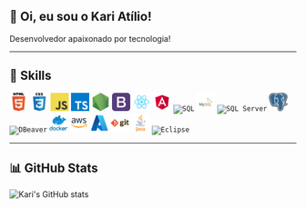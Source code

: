 
## 👋 Oi, eu sou o Kari Atílio!

Desenvolvedor apaixonado por tecnologia!

---

## 🚀 Skills

<p align="left">
  <code><img height="32" src="https://raw.githubusercontent.com/github/explore/80688e429a7d4ef2fca1e82350fe8e3517d3494d/topics/html/html.png" alt="HTML5"/></code>
  <code><img height="32" src="https://raw.githubusercontent.com/github/explore/80688e429a7d4ef2fca1e82350fe8e3517d3494d/topics/css/css.png" alt="CSS"/></code>
  <code><img height="32" src="https://raw.githubusercontent.com/github/explore/80688e429a7d4ef2fca1e82350fe8e3517d3494d/topics/javascript/javascript.png" alt="Javascript"/></code>
  <code><img height="32" src="https://raw.githubusercontent.com/github/explore/80688e429a7d4ef2fca1e82350fe8e3517d3494d/topics/typescript/typescript.png" alt="Typescript"/></code>
  <code><img height="32" src="https://raw.githubusercontent.com/github/explore/80688e429a7d4ef2fca1e82350fe8e3517d3494d/topics/nodejs/nodejs.png" alt="Nodejs"/></code>
  <code><img height="32" src="https://raw.githubusercontent.com/github/explore/80688e429a7d4ef2fca1e82350fe8e3517d3494d/topics/bootstrap/bootstrap.png" alt="Bootstrap"/></code>
  <code><img height="32" src="https://raw.githubusercontent.com/github/explore/80688e429a7d4ef2fca1e82350fe8e3517d3494d/topics/react/react.png" alt="React"/></code>
  <code><img height="32" src="https://raw.githubusercontent.com/github/explore/80688e429a7d4ef2fca1e82350fe8e3517d3494d/topics/angular/angular.png" alt="Angular"/></code>
  <code><img height="32" src="https://www.svgrepo.com/show/331760/sql-database-generic.svg" alt="SQL"/></code>
  <code><img height="32" src="https://raw.githubusercontent.com/github/explore/80688e429a7d4ef2fca1e82350fe8e3517d3494d/topics/mysql/mysql.png" alt="MySQL"/></code>
  <code><img height="32" src="https://www.svgrepo.com/show/303229/microsoft-sql-server-logo.svg" alt="SQL Server"/></code>
  <code><img height="32" src="https://raw.githubusercontent.com/github/explore/80688e429a7d4ef2fca1e82350fe8e3517d3494d/topics/postgresql/postgresql.png" alt="PostgreSQL"/></code>
  <code><img height="32" src="https://dbeaver.com/img/dbeaver-head.png" alt="DBeaver"/></code>
  <code><img height="32" src="https://raw.githubusercontent.com/github/explore/master/topics/docker/docker.png" alt="Docker"/></code>
  <code><img height="32" src="https://raw.githubusercontent.com/github/explore/master/topics/aws/aws.png" alt="AWS"/></code>
  <code><img height="32" src="https://raw.githubusercontent.com/github/explore/master/topics/azure/azure.png" alt="Azure"/></code>
  <code><img height="32" src="https://raw.githubusercontent.com/github/explore/master/topics/git/git.png" alt="Git"/></code>
  <code><img height="32" src="https://raw.githubusercontent.com/github/explore/master/topics/java/java.png" alt="Java"/></code>
  <code><img height="32" src="https://cdn.jsdelivr.net/gh/devicons/devicon/icons/eclipse/eclipse-original.svg" alt="Eclipse"/></code>
</p>

---

## 📊 GitHub Stats

![Kari's GitHub stats](https://github-readme-stats.vercel.app/api?username=karimoreira&show_icons=true&theme=transparent)
